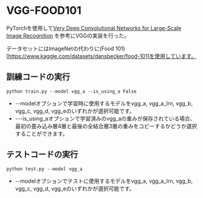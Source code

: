# VGG-FOOD101
PyTorchを使用して[Very Deep Convolutional Networks for Large-Scale Image Recognition](https://arxiv.org/abs/1409.1556) を参考にVGGの実装を行った。

データセットにはImageNetの代わりに(Food 101)[https://www.kaggle.com/datasets/dansbecker/food-101]を使用しています。

## 訓練コードの実行
```
python train.py --model vgg_a --is_using_a False
```

- --modelオプションで学習時に使用するモデルをvgg_a, vgg_a_lrn, vgg_b, vgg_c, vgg_d, vgg_eのいずれかが選択可能です。
- ---is_using_aオプションで学習済みのvgg_aの重みが保存されている場合、最初の畳み込み層4層と最後の全結合層3層の重みをコピーするかどうか選択することができます。

## テストコードの実行
```
python test.py --model vgg_a
```

- --modelオプションでテストに使用するモデルをvgg_a, vgg_a_lrn, vgg_b, vgg_c, vgg_d, vgg_eのいずれかが選択可能です。